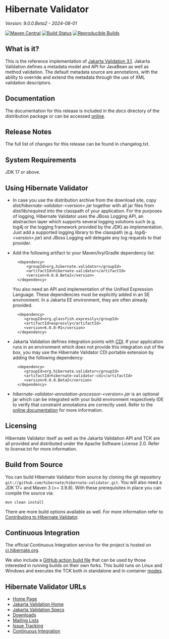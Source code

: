 # Hibernate Validator

*Version: 9.0.0.Beta2 - 2024-08-01*

[![Maven Central](https://img.shields.io/maven-central/v/org.hibernate.validator/hibernate-validator.svg?label=Maven%20Central&style=for-the-badge)](https://central.sonatype.com/search?namespace=org.hibernate.validator&sort=name)
[![Build Status](https://img.shields.io/jenkins/build?jobUrl=https://ci.hibernate.org/view/Validator/job/hibernate-validator/job/main/&style=for-the-badge)](https://ci.hibernate.org/view/Validator/job/hibernate-validator/job/main/)
[![Reproducible Builds](https://img.shields.io/endpoint?url=https://raw.githubusercontent.com/jvm-repo-rebuild/reproducible-central/master/content/org/hibernate/validator/hibernate-validator/badge.json&style=for-the-badge)](https://github.com/jvm-repo-rebuild/reproducible-central/blob/master/content/org/hibernate/validator/hibernate-validator/README.md)

## What is it?

This is the reference implementation of [Jakarta Validation 3.1](https://jakarta.ee/specifications/bean-validation/3.1/).
Jakarta Validation defines a metadata model and API for JavaBean as well as method validation.
The default metadata source are annotations, with the ability to override and extend
the metadata through the use of XML validation descriptors.

## Documentation

The documentation for this release is included in the _docs_ directory of the distribution package or can be accessed [online](https://hibernate.org/validator/documentation/).

## Release Notes

The full list of changes for this release can be found in changelog.txt.

## System Requirements

JDK 17 or above.

## Using Hibernate Validator

* In case you use the distribution archive from the download site, copy _dist/hibernate-validator-&lt;version&gt;.jar_ together with all
jar files from _dist/lib/required_ into the classpath of your application. For the purposes of logging, Hibernate Validator uses
the JBoss Logging API, an abstraction layer which supports several logging solutions such (e.g. log4j or the logging framework
provided by the JDK) as implementation. Just add a supported logging library to the classpath (e.g. _log4j-&lt;version&gt;.jar_) and JBoss
Logging will delegate any log requests to that provider.

* Add the following artifact to your Maven/Ivy/Gradle dependency list:

        <dependency>
            <groupId>org.hibernate.validator</groupId>
            <artifactId>hibernate-validator</artifactId>
            <version>9.0.0.Beta2</version>
        </dependency>

  You also need an API and implementation of the Unified Expression Language. These dependencies must be explicitly added in an SE environment.
  In a Jakarta EE environment, they are often already provided.

        <dependency>
           <groupId>org.glassfish.expressly</groupId>
           <artifactId>expressly</artifactId>
           <version>6.0.0-M1</version>
        </dependency>

* Jakarta Validation defines integration points with [CDI](http://jcp.org/en/jsr/detail?id=346). If your application runs
in an environment which does not provide this integration out of the box, you may use the Hibernate Validator CDI portable
extension by adding the following dependency:

        <dependency>
           <groupId>org.hibernate.validator</groupId>
           <artifactId>hibernate-validator-cdi</artifactId>
           <version>9.0.0.Beta2</version>
        </dependency>

* _hibernate-validator-annotation-processor-&lt;version&gt;.jar_ is an optional jar which can be integrated with your build
environment respectively IDE to verify that constraint annotations are correctly used. Refer to the [online
documentation](https://docs.jboss.org/hibernate/stable/validator/reference/en-US/html_single/#validator-annotation-processor) for more information.

## Licensing

Hibernate Validator itself as well as the Jakarta Validation API and TCK are all provided and distributed under
the Apache Software License 2.0. Refer to license.txt for more information.

## Build from Source

You can build Hibernate Validator from source by cloning the git repository `git://github.com/hibernate/hibernate-validator.git`.
You will also need a JDK 17+ and Maven 3 (>= 3.9.8). With these prerequisites in place you can compile the source via:

    mvn clean install

There are more build options available as well. For more information refer to [Contributing to Hibernate Validator](https://hibernate.org/validator/contribute/).

## Continuous Integration

The official Continuous Integration service for the project is hosted on [ci.hibernate.org](http://ci.hibernate.org/view/Validator/).

We also include a [GitHub action build file](.github/workflows/build.yml) that can be used by those interested in
running builds on their own forks. 
This build runs on Linux and Windows and executes the TCK both in standalone and in container [modes](tck-runner/README.md). 

## Hibernate Validator URLs

* [Home Page](https://hibernate.org/validator/)
* [Jakarta Validation Home](https://beanvalidation.org/)
* [Jakarta Validation Specs](https://jakarta.ee/specifications/bean-validation/)
* [Downloads](https://hibernate.org/validator/downloads/)
* [Mailing Lists](https://hibernate.org/community/)
* [Issue Tracking](https://hibernate.atlassian.net/browse/HV)
* [Continuous Integration](http://ci.hibernate.org/view/Validator/)
